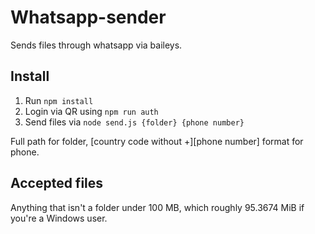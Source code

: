 # Whatsapp-sender
Sends files through whatsapp via baileys. 
## Install
1. Run `npm install`
2. Login via QR using `npm run auth`
3. Send files via `node send.js {folder} {phone number}`

Full path for folder, [country code without +][phone number] format for phone.
## Accepted files
Anything that isn't a folder under 100 MB, which roughly 95.3674 MiB if you're a Windows user.

